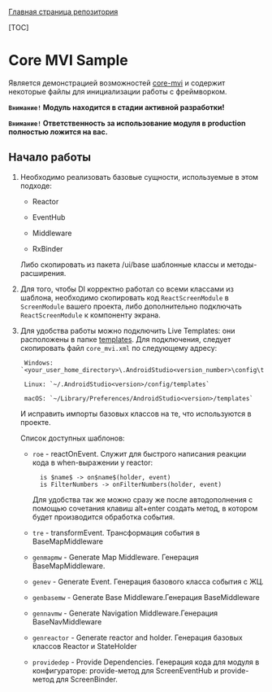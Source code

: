 [Главная страница репозитория](../docs/main.md)

[TOC]

# Core MVI Sample
Является демонстрацией возможностей [core-mvi](../core-mvi/) и содержит некоторые файлы для инициализации работы с фреймворком.

**`Внимание!` Модуль находится в стадии активной разработки!**

**`Внимание!` Ответственность за использование модуля в production полностью ложится на вас.**

## Начало работы
1. Необходимо реализовать базовые сущности, используемые в этом подходе: 

    * Reactor
      
    * EventHub 
      
    * Middleware
    
    * RxBinder
    
    Либо скопировать из пакета /ui/base шаблонные классы и методы-расширения. 
   
1. Для того, чтобы DI корректно работал со всеми классами из шаблона, необходимо скопировать код `ReactScreenModule` в `ScreenModule` вашего проекта, либо дополнительно подключать `ReactScreenModule` к компоненту экрана. 

1. Для удобства работы можно подключить Live Templates: они расположены в папке [templates](/templates). Для подключения, следует скопировать файл `core_mvi.xml` по следующему адресу: 

        Windows: `<your_user_home_directory>\.AndroidStudio<version_number>\config\templates`
    
        Linux: `~/.AndroidStudio<version>/config/templates`
    
        macOS: `~/Library/Preferences/AndroidStudio<version>/templates`

    И исправить импорты базовых классов на те, что используются в проекте.
    
    Список доступных шаблонов: 
        
    * `roe` - reactOnEvent. Служит для быстрого написания реакции кода в when-выражении у reactor:
    
            is $name$ -> on$name$(holder, event)
            is FilterNumbers -> onFilterNumbers(holder, event)
        
        Для удобства так же можно сразу же после автодополнения с помощью сочетания клавиш alt+enter создать метод, в котором будет производится обработка события.
    
    * `tre` - transformEvent. Трансформация события в BaseMapMiddleware
    
    * `genmapmw` - Generate Map Middleware. Генерация BaseMapMiddleware.
    
    * `genev` - Generate Event. Генерация базового класса события с ЖЦ.
    
    * `genbasemw` - Generate Base Middleware.Генерация BaseMiddleware
    
    * `gennavmw` - Generate Navigation Middleware.Генерация BaseNavMiddleware
    
    * `genreactor` - Generate reactor and holder. Генерация базовых классов Reactor и StateHolder
    
    * `providedep` - Provide Dependencies. Генерация кода для модуля в конфигураторе: provide-метод для ScreenEventHub и provide-метод для ScreenBinder.